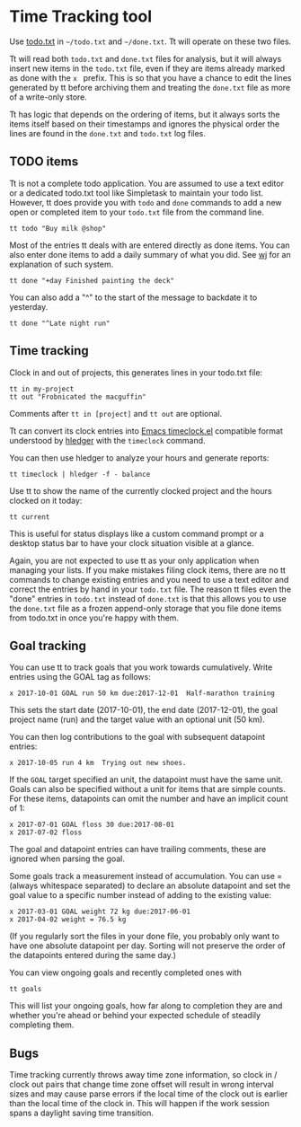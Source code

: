 # Time Tracking tool

Use [todo.txt](https://github.com/todotxt/todo.txt) in `~/todo.txt` and
`~/done.txt`. Tt will operate on these two files.

Tt will read both `todo.txt` and `done.txt` files for analysis, but it will
always insert new items in the `todo.txt` file, even if they are items already
marked as done with the `x ` prefix. This is so that you have a chance to edit
the lines generated by tt before archiving them and treating the `done.txt`
file as more of a write-only store.

Tt has logic that depends on the ordering of items, but it always sorts the
items itself based on their timestamps and ignores the physical order the
lines are found in the `done.txt` and `todo.txt` log files.

## TODO items

Tt is not a complete todo application. You are assumed to use a text editor or
a dedicated todo.txt tool like Simpletask to maintain your todo list. However,
tt does provide you with `todo` and `done` commands to add a new open or
completed item to your `todo.txt` file from the command line.

    tt todo "Buy milk @shop"

Most of the entries tt deals with are entered directly as done items. You can
also enter done items to add a daily summary of what you did. See
[wj](http://tylerneylon.com/a/wj/) for an explanation of such system.

    tt done "+day Finished painting the deck"

You can also add a "^" to the start of the message to backdate it to yesterday.

    tt done "^Late night run"

## Time tracking

Clock in and out of projects, this generates lines in your todo.txt file:

    tt in my-project
    tt out "Frobnicated the macguffin"

Comments after `tt in [project]` and `tt out` are optional.

Tt can convert its clock entries into [Emacs
timeclock.el](http://hledger.org/timeclock.html) compatible format understood
by [hledger](http://hledger.org/) with the `timeclock` command.

You can then use hledger to analyze your hours and generate reports:

    tt timeclock | hledger -f - balance

Use tt to show the name of the currently clocked project and the hours clocked
on it today:

    tt current

This is useful for status displays like a custom command prompt or a desktop
status bar to have your clock situation visible at a glance.

Again, you are not expected to use tt as your only application when managing
your lists. If you make mistakes filing clock items, there are no tt commands
to change existing entries and you need to use a text editor and correct the
entries by hand in your `todo.txt` file. The reason tt files even the "done"
entries in `todo.txt` instead of `done.txt` is that this allows you to use the
`done.txt` file as a frozen append-only storage that you file done items from
todo.txt in once you're happy with them.

## Goal tracking

You can use tt to track goals that you work towards cumulatively. Write
entries using the GOAL tag as follows:

    x 2017-10-01 GOAL run 50 km due:2017-12-01  Half-marathon training

This sets the start date (2017-10-01), the end date (2017-12-01), the goal
project name (run) and the target value with an optional unit (50 km).

You can then log contributions to the goal with subsequent datapoint entries:

    x 2017-10-05 run 4 km  Trying out new shoes.

If the `GOAL` target specified an unit, the datapoint must have the same unit.
Goals can also be specified without a unit for items that are simple counts.
For these items, datapoints can omit the number and have an implicit count of
1:

    x 2017-07-01 GOAL floss 30 due:2017-08-01
    x 2017-07-02 floss

The goal and datapoint entries can have trailing comments, these are ignored
when parsing the goal.

Some goals track a measurement instead of accumulation. You can use =
(always whitespace separated) to declare an absolute datapoint and set the
goal value to a specific number instead of adding to the existing value:

    x 2017-03-01 GOAL weight 72 kg due:2017-06-01
    x 2017-04-02 weight = 76.5 kg

(If you regularly sort the files in your done file, you probably only want to
have one absolute datapoint per day. Sorting will not preserve the order of
the datapoints entered during the same day.)

You can view ongoing goals and recently completed ones with

    tt goals

This will list your ongoing goals, how far along to completion they are and
whether you're ahead or behind your expected schedule of steadily completing
them.

## Bugs

Time tracking currently throws away time zone information, so clock in / clock
out pairs that change time zone offset will result in wrong interval sizes and
may cause parse errors if the local time of the clock out is earlier than the
local time of the clock in. This will happen if the work session spans a
daylight saving time transition.
